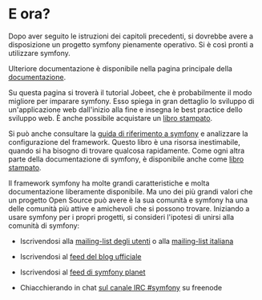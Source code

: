 E ora?
======

Dopo aver seguito le istruzioni dei capitoli precedenti, si dovrebbe avere
a disposizione un progetto symfony pienamente operativo. Si è così pronti
a utilizzare symfony.

Ulteriore documentazione è disponibile nella pagina principale della
[documentazione](http://www.symfony-project.org/doc/1_4/).

Su questa pagina si troverà il tutorial Jobeet, che è probabilmente
il modo migliore per imparare symfony. Esso spiega in gran dettaglio
lo sviluppo di un'applicazione web dall'inizio alla fine e insegna
le best practice dello sviluppo web. È anche possibile acquistare
un [libro stampato](http://www.amazon.com/gp/product/2918390151).

Si può anche consultare la
[guida di riferimento a symfony](http://www.symfony-project.org/reference/1_4/en/)
e analizzare la configurazione del framework. Questo libro è una risorsa
inestimabile, quando si ha bisogno di trovare qualcosa rapidamente. Come
ogni altra parte della documentazione di symfony, è disponibile anche
come [libro stampato](http://www.amazon.com/gp/product/2918390143).

Il framework symfony ha molte grandi caratteristiche e molta
documentazione liberamente disponibile. Ma uno dei più grandi
valori che un progetto Open Source può avere è la sua comunità
e symfony ha una delle comunità più attive e amichevoli che si
possono trovare. Iniziando a usare symfony per i propri progetti,
si consideri l'ipotesi di unirsi alla comunità di symfony:

  * Iscrivendosi alla [mailing-list degli utenti](http://groups.google.com/group/symfony-users)
    o alla [mailing-list italiana](http://groups.google.com/group/symfony-it)

  * Iscrivendosi al [feed del blog ufficiale](http://feeds.feedburner.com/symfony/blog)

  * Iscrivendosi al [feed di symfony planet](http://feeds.feedburner.com/symfony/planet)

  * Chiacchierando in chat [sul canale IRC #symfony](irc://irc.freenode.net/symfony)
    su freenode
